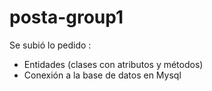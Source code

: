 # posta-group1
Se subió lo pedido :
- Entidades (clases con atributos y métodos)
- Conexión a la base de datos en Mysql
